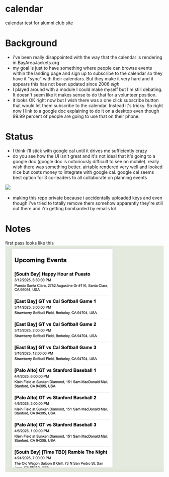 # calendar
calendar test for alumni club site 


# Background
- i've been really disappointed with the way that the calendar is rendering in BayAreaJackets.org 
- my goal is just to have something where people can browse events within the landing page and sign up to subscribe to the calendar so they have it "sync" with their calendars. But they make it very hard and it appears this has not been updated since 2006 *sigh* 
- I played around with a module I could make myself but I'm still debating. It doesn't seem like it makes sense to do that for a volunteer position. 
- it looks OK right now but I wish there was a one click subscribe button that would let them subscribe to the calendar. Instead it's tricky. So right now I link to a google doc explaining to do it on a desktop even though 99.99 percent of people are going to use that on their phone. 

# Status
- I think i'll stick with google cal until it drives me sufficiently crazy 
- do you see how the UI isn't great and it's not ideal that it's going to a google doc (google doc is notoriously difficult to see on mobile). really wish there was something better. airtable rendered very well and looked nice but costs money to integrate with google cal. google cal seems best option for 3 co-leaders to all collaborate on planning events 

![](img/bayareajacketscalendardrama.gif)

- making this repo private because i accidentally uploaded keys and even though i've tried to totally remove them somehow apparently they're still out there and i'm getting bombarded by emails lol 

# Notes

first pass looks like this 
![alt text](<img/CleanShot 2025-03-11 at 18.19.09@2x.png>)